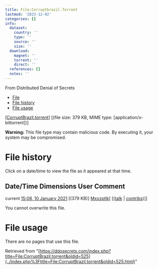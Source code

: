 ```yaml
---
title: File:Corruptbrazil.Torrent
lastmod: '2023-12-02'
categories: []
info:
  dataset:
    country: ''
    type: ''
    source: ''
    size: ''
  download:
    magnet: ''
    torrent: ''
    direct: ''
  references: []
  notes: ''
---
```




From Distributed Denial of Secrets

- [File](./File:CorruptBrazil.torrent.html#file)
- [File history](./File:CorruptBrazil.torrent.html#filehistory)
- [File usage](./File:CorruptBrazil.torrent.html#filelinks)

[[CorruptBrazil.torrent](../images/8/8f/CorruptBrazil.torrent "CorruptBrazil.torrent")]
‎[(file size: 379 KB, MIME type:
[application/x-bittorrent])]

**Warning:** This file type may contain malicious code. By executing it,
your system may be compromised.

# File history

Click on a date/time to view the file as it appeared at that time.

Date/Time Dimensions User Comment
---
current [15:08, 10 January 2021](../images/8/8f/CorruptBrazil.torrent) [(379 KB)] [Mxyzptlk](../index.php%3Ftitle=User:Mxyzptlk&action=edit&redlink=1.html "User:Mxyzptlk (page does not exist)")[ [([talk](../index.php%3Ftitle=User_talk:Mxyzptlk&action=edit&redlink=1.html "User talk:Mxyzptlk (page does not exist)") | [contribs](./Special:Contributions/Mxyzptlk.html "Special:Contributions/Mxyzptlk"))]]

You cannot overwrite this file.

# File usage

There are no pages that use this file.

Retrieved from
"[https://ddosecrets.com/index.php?title=File:CorruptBrazil.torrent&oldid=525](../index.php%3Ftitle=File:CorruptBrazil.torrent&oldid=525.html)"


